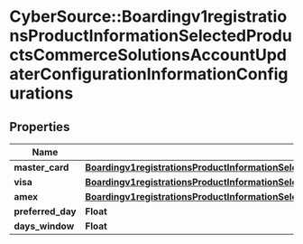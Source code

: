 # CyberSource::Boardingv1registrationsProductInformationSelectedProductsCommerceSolutionsAccountUpdaterConfigurationInformationConfigurations

## Properties
Name | Type | Description | Notes
------------ | ------------- | ------------- | -------------
**master_card** | [**Boardingv1registrationsProductInformationSelectedProductsCommerceSolutionsAccountUpdaterConfigurationInformationConfigurationsMasterCard**](Boardingv1registrationsProductInformationSelectedProductsCommerceSolutionsAccountUpdaterConfigurationInformationConfigurationsMasterCard.md) |  | [optional] 
**visa** | [**Boardingv1registrationsProductInformationSelectedProductsCommerceSolutionsAccountUpdaterConfigurationInformationConfigurationsVisa**](Boardingv1registrationsProductInformationSelectedProductsCommerceSolutionsAccountUpdaterConfigurationInformationConfigurationsVisa.md) |  | [optional] 
**amex** | [**Boardingv1registrationsProductInformationSelectedProductsCommerceSolutionsAccountUpdaterConfigurationInformationConfigurationsAmex**](Boardingv1registrationsProductInformationSelectedProductsCommerceSolutionsAccountUpdaterConfigurationInformationConfigurationsAmex.md) |  | [optional] 
**preferred_day** | **Float** |  | [optional] 
**days_window** | **Float** |  | [optional] 


